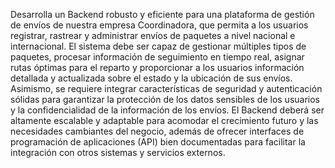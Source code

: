 Desarrolla un Backend robusto y eficiente para una plataforma de gestión de envíos de
nuestra empresa Coordinadora, que permita a los usuarios registrar, rastrear y administrar
envíos de paquetes a nivel nacional e internacional. El sistema debe ser capaz de gestionar
múltiples tipos de paquetes, procesar información de seguimiento en tiempo real, asignar
rutas óptimas para el reparto y proporcionar a los usuarios información detallada y
actualizada sobre el estado y la ubicación de sus envíos. Asimismo, se requiere integrar
características de seguridad y autenticación sólidas para garantizar la protección de los
datos sensibles de los usuarios y la confidencialidad de la información de los envíos. El
Backend deberá ser altamente escalable y adaptable para acomodar el crecimiento futuro
y las necesidades cambiantes del negocio, además de ofrecer interfaces de programación de
aplicaciones (API) bien documentadas para facilitar la integración con otros sistemas y
servicios externos.